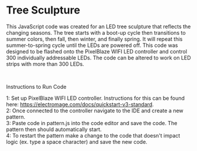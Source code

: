 # Tree Sculpture
This JavaScript code was created for an LED tree sculpture that reflects the changing seasons. The tree starts with a boot-up cycle then transitions to summer colors, then fall, then winter, and finally spring. It will repeat this summer-to-spring cycle until the LEDs are powered off. This code was designed to be flashed onto the PixelBlaze WIFI LED controller and control 300 individually addressable LEDs. The code can be altered to work on LED strips with more than 300 LEDs. <br>

<br>

Instructions to Run Code <br>

1: Set up PixelBlaze WIFI LED controller. Instructions for this can be found here: https://electromage.com/docs/quickstart-v3-standard. <br>
2: Once connected to the controller navigate to the IDE and create a new pattern. <br>
3: Paste code in pattern.js into the code editor and save the code. The pattern then should automatically start. <br>
4: To restart the pattern make a change to the code that doesn't impact logic (ex. type a space character) and save the new code. <br>
